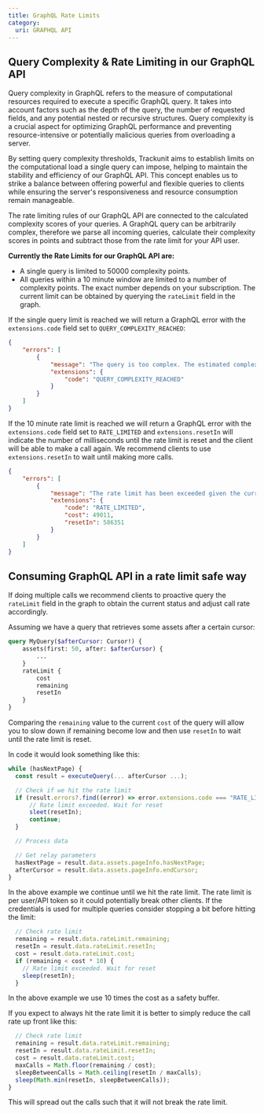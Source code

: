 ```yaml
---
title: GraphQL Rate Limits
category:
  uri: GRAPHQL API
---
```


## Query Complexity & Rate Limiting in our GraphQL API

Query complexity in GraphQL refers to the measure of computational resources required to execute a specific GraphQL query. It takes into account factors such as the depth of the query, the number of requested fields, and any potential nested or recursive structures. Query complexity is a crucial aspect for optimizing GraphQL performance and preventing resource-intensive or potentially malicious queries from overloading a server.

By setting query complexity thresholds, Trackunit aims to establish limits on the computational load a single query can impose, helping to maintain the stability and efficiency of our GraphQL API. This concept enables us to strike a balance between offering powerful and flexible queries to clients while ensuring the server's responsiveness and resource consumption remain manageable.

The rate limiting rules of our GraphQL API are connected to the calculated complexity scores of your queries. A GraphQL query can be arbitrarily complex, therefore we parse all incoming queries, calculate their complexity scores in points and subtract those from the rate limit for your API user.

**Currently the Rate Limits for our GraphQL API are:**

- A single query is limited to 50000 complexity points.
- All queries within a 10 minute window are limited to a number of complexity points. The exact number depends on your subscription. The current limit can be obtained by querying the `rateLimit` field in the graph.

If the single query limit is reached we will return a GraphQL error with the `extensions.code` field set to `QUERY_COMPLEXITY_REACHED`:

```json
{
    "errors": [
        {
            "message": "The query is too complex. The estimated complexity of the query is 480011, which is greater than the maximum allowed complexity limit of 50000.",
            "extensions": {
                "code": "QUERY_COMPLEXITY_REACHED"
            }
        }
    ]
}
```

If the 10 minute rate limit is reached we will return a GraphQL error with the `extensions.code` field set to `RATE_LIMITED` and `extensions.resetIn` will indicate the number of milliseconds until the rate limit is reset and the client will be able to make a call again. We recommend clients to use `extensions.resetIn` to wait until making more calls.

```json
{
    "errors": [
        {
            "message": "The rate limit has been exceeded given the current estimated query complexity of 49011. Please wait 9 minutes, 46 seconds, 351 milliseconds before retrying.",
            "extensions": {
                "code": "RATE_LIMITED",
                "cost": 49011,
                "resetIn": 586351
            }
        }
    ]
}
```

## Consuming GraphQL API in a rate limit safe way

If doing multiple calls we recommend clients to proactive query the `rateLimit` field in the graph to obtain the current status and adjust call rate accordingly.

Assuming we have a query that retrieves some assets after a certain cursor:

```graphql
query MyQuery($afterCursor: Cursor!) {
    assets(first: 50, after: $afterCursor) {
        ...
    }
    rateLimit {
        cost
        remaining
        resetIn
    }
}
```

Comparing the `remaining` value to the current `cost` of the query will allow you to slow down if remaining become low and then use `resetIn` to wait until the rate limit is reset.

In code it would look something like this:

```js
while (hasNextPage) {
  const result = executeQuery(... afterCursor ...);

  // Check if we hit the rate limit
  if (result.errors?.find((error) => error.extensions.code === "RATE_LIMITED")) {
      // Rate limit exceeded. Wait for reset
      sleet(resetIn);
      continue;
  }

  // Process data

  // Get relay parameters
  hasNextPage = result.data.assets.pageInfo.hasNextPage;
  afterCursor = result.data.assets.pageInfo.endCursor;
}
```

In the above example we continue until we hit the rate limit. The rate limit is per user/API token so it could potentially break other clients. If the credentials is used for multiple queries consider stopping a bit before hitting the limit:

```js
  // Check rate limit
  remaining = result.data.rateLimit.remaining;
  resetIn = result.data.rateLimit.resetIn;
  cost = result.data.rateLimit.cost;
  if (remaining < cost * 10) {
    // Rate limit exceeded. Wait for reset
    sleep(resetIn);
  }
```

In the above example we use 10 times the cost as a safety buffer.

If you expect to always hit the rate limit it is better to simply reduce the call rate up front like this:

```js
  // Check rate limit
  remaining = result.data.rateLimit.remaining;
  resetIn = result.data.rateLimit.resetIn;
  cost = result.data.rateLimit.cost;
  maxCalls = Math.floor(remaining / cost);
  sleepBetweenCalls = Math.ceiling(resetIn / maxCalls);
  sleep(Math.min(resetIn, sleepBetweenCalls));
}
```

This will spread out the calls such that it will not break the rate limit.
